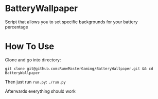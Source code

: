 # BatteryWallpaper
Script that allows you to set specific backgrounds for your battery percentage

# How To Use
Clone and go into directory:
```
git clone git@github.com:RuneMasterGaming/BatteryWallpaper.git && cd BatteryWallpaper
```

Then just run `run.py`:
`./run.py`

Afterwards everything should work
